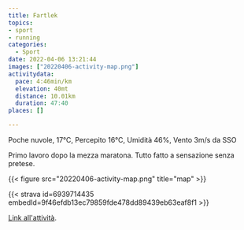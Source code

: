 ```yaml
---
title: Fartlek 
topics:
- sport
- running
categories: 
  - Sport
date: 2022-04-06 13:21:44
images: ["20220406-activity-map.png"]
activitydata:
  pace: 4:46min/km
  elevation: 40mt
  distance: 10.01km
  duration: 47:40
places: []

---
```


Poche nuvole, 17°C, Percepito 16°C, Umidità 46%, Vento 3m/s da SSO

<!--more-->

Primo lavoro dopo la mezza maratona. Tutto fatto a sensazione senza pretese.

{{<  figure src="20220406-activity-map.png" title="map" >}}

{{< strava id=6939714435 embedId=9f46efdb13ec79859fde478dd89439eb63eaf8f1 >}}

[Link all'attività](https://strava.com/activities/6939714435).
